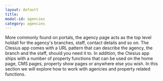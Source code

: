 ```yaml
---
layout: default
title:
modal-id: agencies
category: agencies
---
```

More commonly found on portals, the agency page acts as the top level holdall for the agency's branches, staff, contact details and so on. The Ctesius app comes with a URL pattern that can describe the agency, the branch and the staff, should you need it to. In addition, the Ctesius app ships with a number of property functions that can be used on the home page, CMS pages, property show pages or anywhere else you wish. In this section we will explore how to work with agencies and property related functions.